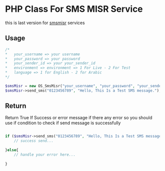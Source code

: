# PHP Class For SMS MISR Service

this is last version for [smsmisr](https://smsmisr.com/)  services 


## Usage
```php
/*
*   your_username => your username
*   your_password => your password
*   your_sender_id => your your_sender_id
*   environment => environment => 1 For Live - 2 For Test
*   language => 1 for English - 2 for Arabic
*/

$smsMisr = new OS_SmsMisr("your_username", "your_password", "your_sender_id",'environment', 'language');
$smsMisr->send_sms("0123456789", "Hello, This Is a Test SMS message.");
```
## Return
Return True If Success or error message if there any error so you should use if condition to check if send message is successfully

```php

if ($smsMisr->send_sms("0123456789", "Hello, This Is a Test SMS message.") === true) {
	// success send...
	
}else{
	// handle your error here...
	
}

